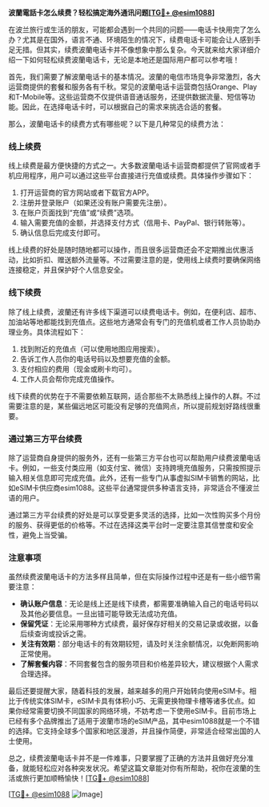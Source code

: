 **波蘭電話卡怎么续费？轻松搞定海外通讯问题[[TG💪+ @esim1088](https://t.me/s/esim1088)]**

在波兰旅行或生活的朋友，可能都会遇到一个共同的问题——电话卡快用完了怎么办？尤其是在国外，语言不通、环境陌生的情况下，续费电话卡可能会让人感到手足无措。但其实，续费波蘭电话卡并不像想象中那么复杂。今天就来给大家详细介绍一下如何轻松续费波蘭电话卡，无论是本地还是国际用户都可以参考哦！

首先，我们需要了解波蘭电话卡的基本情况。波蘭的电信市场竞争非常激烈，各大运营商提供的套餐和服务各有千秋。常见的波蘭电话卡运营商包括Orange、Play和T-Mobile等。这些运营商不仅提供语音通话服务，还提供数据流量、短信等功能。因此，在选择电话卡时，可以根据自己的需求来挑选合适的套餐。

那么，波蘭电话卡的续费方式有哪些呢？以下是几种常见的续费方法：

### **线上续费**
线上续费是最方便快捷的方式之一。大多数波蘭电话卡运营商都提供了官网或者手机应用程序，用户可以通过这些平台直接进行充值或续费。具体操作步骤如下：
1. 打开运营商的官方网站或者下载官方APP。
2. 注册并登录账户（如果还没有账户需要先注册）。
3. 在账户页面找到“充值”或“续费”选项。
4. 输入需要充值的金额，并选择支付方式（信用卡、PayPal、银行转账等）。
5. 确认信息后完成支付即可。

线上续费的好处是随时随地都可以操作，而且很多运营商还会不定期推出优惠活动，比如折扣、赠送额外流量等。不过需要注意的是，使用线上续费时要确保网络连接稳定，并且保护好个人信息安全。

### **线下续费**
除了线上续费，波蘭还有许多线下渠道可以续费电话卡。例如，在便利店、超市、加油站等地都能找到充值点。这些地方通常会有专门的充值机或者工作人员协助办理业务。具体流程如下：
1. 找到附近的充值点（可以使用地图应用搜索）。
2. 告诉工作人员你的电话号码以及想要充值的金额。
3. 支付相应的费用（现金或刷卡均可）。
4. 工作人员会帮你完成充值操作。

线下续费的优势在于不需要依赖互联网，适合那些不太熟悉线上操作的人群。不过需要注意的是，某些偏远地区可能没有足够的充值网点，所以提前规划好路线很重要。

### **通过第三方平台续费**
除了运营商自身提供的服务外，还有一些第三方平台也可以帮助用户续费波蘭电话卡。例如，一些支付类应用（如支付宝、微信）支持跨境充值服务，只需按照提示输入相关信息即可完成充值。此外，还有一些专门从事虚拟SIM卡销售的网站，比如eSIM卡供应商esim1088。这些平台通常提供多种语言支持，非常适合不懂波兰语的用户。

通过第三方平台续费的好处是可以享受更多灵活的选择，比如一次性购买多个月份的服务、获得更低的价格等。不过在选择这类平台时一定要注意其信誉度和安全性，避免上当受骗。

### **注意事项**
虽然续费波蘭电话卡的方法多样且简单，但在实际操作过程中还是有一些小细节需要注意：
- **确认账户信息**：无论是线上还是线下续费，都需要准确输入自己的电话号码以及其他必要信息。一旦出错可能导致无法成功充值。
- **保留凭证**：无论采用哪种方式续费，最好保存好相关的交易记录或收据，以备后续查询或投诉之需。
- **关注有效期**：部分电话卡的有效期较短，请及时关注余额情况，以免断网影响正常使用。
- **了解套餐内容**：不同套餐包含的服务项目和价格差异较大，建议根据个人需求合理选择。

最后还要提醒大家，随着科技的发展，越来越多的用户开始转向使用eSIM卡。相比于传统实体SIM卡，eSIM卡具有体积小巧、无需更换物理卡槽等诸多优点。如果你经常需要切换不同国家的网络环境，不妨考虑一下使用eSIM卡。目前市场上已经有多个品牌推出了适用于波蘭市场的eSIM产品，其中esim1088就是一个不错的选择。它支持全球多个国家和地区漫游，并且操作简便，非常适合经常出国的人士使用。

总之，续费波蘭电话卡并不是一件难事，只要掌握了正确的方法并且做好充分准备，就能轻松应对各种突发状况。希望这篇文章能对你有所帮助，祝你在波蘭的生活或旅行更加顺畅愉快！[[TG💪+ @esim1088](https://t.me/s/esim1088)]

[[TG💪+ @esim1088](https://t.me/s/esim1088) ![Image](https://i.postimg.cc/4NQfJmqS/Snipaste-2025-05-13-00-14-12.png)]